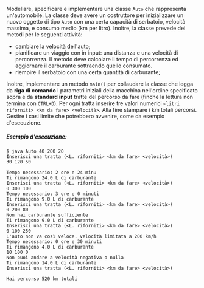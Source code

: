 Modellare, specificare e implementare una classe `Auto` che rappresenta un'automobile. La classe deve avere un costruttore per inizializzare un nuovo oggetto di tipo `Auto` con una certa capacità di serbatoio, velocità massima, e consumo medio (km per litro). Inoltre, la classe prevede dei metodi per le seguenti attività:

* cambiare la velocità dell'auto;
* pianificare un viaggio con in input: una distanza e una velocità di percorrenza. Il metodo deve calcolare il tempo di percorrenza ed aggiornare il carburante sottraendo quello consumato.
* riempire il serbatoio con una certa quantità di carburante; 

Inoltre, implementare un metodo `main()` per collaudare la classe che legga da **riga di comando** i parametri iniziali della macchina nell'ordine specificato sopra  e da **standard input** tratte del percorso da fare (finchè la lettura non termina con `CTRL+D`). Per ogni tratta inserire tre valori numerici `<litri riforniti> <km da fare> <velocità>`. Alla fine stampare i km totali percorsi. Gestire i casi limite che potrebbero avvenire, come da esempio d'esecuzione.

##### Esempio d'esecuzione:

```text
$ java Auto 40 200 20
Inserisci una tratta (<L. riforniti> <km da fare> <velocità>)
30 120 50

Tempo necessario: 2 ore e 24 minu
Ti rimangono 24.0 L di carburante
Inserisci una tratta (<L. riforniti> <km da fare> <velocità>)
0 300 100
Tempo necessario: 3 ore e 0 minuti
Ti rimangono 9.0 L di carburante
Inserisci una tratta (<L. riforniti> <km da fare> <velocità>)
0 200 80
Non hai carburante sufficiente
Ti rimangono 9.0 L di carburante
Inserisci una tratta (<L. riforniti> <km da fare> <velocità>)
0 100 250
L'auto non va così veloce. velocità limitata a 200 km/h
Tempo necessario: 0 ore e 30 minuti
Ti rimangono 4.0 L di carburante
10 100 0
Non puoi andare a velocità negativa o nulla
Ti rimangono 14.0 L di carburante
Inserisci una tratta (<L. riforniti> <km da fare> <velocità>)

Hai percorso 520 km totali
```

